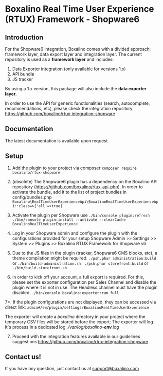 # Boxalino Real Time User Experience (RTUX) Framework - Shopware6

## Introduction
For the Shopware6 integration, Boxalino comes with a divided approach: framework layer, data export layer and integration layer.
The current repository is used as a **framework layer** and includes:

1. Data Exporter integration (only available for versions 1.x)
2. API bundle
3. JS tracker

By using a 1.x version, this package will also include the **data exporter layer**.

In order to use the API for generic functionalities (search, autocomplete, recommendations, etc), please check the integration repository
https://github.com/boxalino/rtux-integration-shopware

## Documentation

The latest documentation is available upon request.

## Setup
1. Add the plugin to your project via composer
``composer require boxalino/rtux-shopware``

2. (obsolete) The Shopware6 plugin has a dependency on the Boxalino API repository (https://github.com/boxalino/rtux-api-php).
   In order to activate the bundle, add it to the list of project bundles in config/bundles.php
``Boxalino\RealTimeUserExperienceApi\BoxalinoRealTimeUserExperienceApi::class=>['all'=>true]``

3. Activate the plugin per Shopware use
``./bin/console plugin:refresh``
``./bin/console plugin:install --activate --clearCache BoxalinoRealTimeUserExperience``
  
4. Log in your Shopware admin and configure the plugin with the configurations provided for your setup
Shopware Admin >> Settings >> System >> Plugins >> Boxalino RTUX Framework for Shopware v6

5. Due to the JS files in the plugin (tracker, Shopware6 CMS blocks, etc), a theme compilation might be required:
``./psh.phar administration:build `` or ``./bin/build-administration.sh ``
``./psh.phar storefront:build`` or ``./bin/build-storefront.sh ``

6. In order to kick off your account, a full export is required. 
For this, please set the exporter configuration per Sales Channel and disable the plugin where it is not in use.
The Headless channel must have the plugin disabled.
``./bin/console boxalino:exporter:run full``

7*. If the plugin configurations are not displayed, they can be accessed via direct link:
``admin#/sw/plugin/settings/BoxalinoRealTimeUserExperience``

The exporter will create a _boxalino_ directory in your project where the temporary CSV files will be stored before the export;
The exporter will log it`s process in a dedicated log _./var/log/boxalino-**env**.log_ 

7. Proceed with the integration features available in our guidelines suggestions 
https://github.com/boxalino/rtux-integration-shopware

## Contact us!

If you have any question, just contact us at support@boxalino.com
